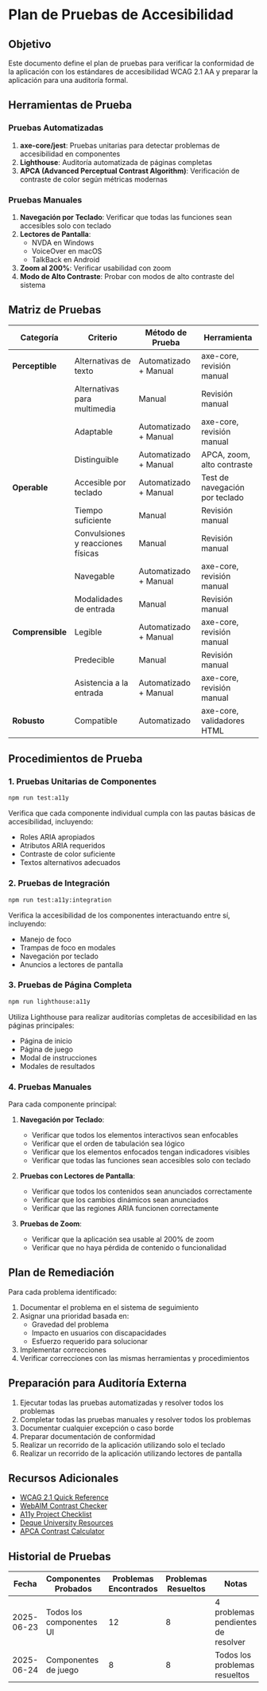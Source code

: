 # Plan de Pruebas de Accesibilidad

## Objetivo
Este documento define el plan de pruebas para verificar la conformidad de la aplicación con los estándares de accesibilidad WCAG 2.1 AA y preparar la aplicación para una auditoría formal.

## Herramientas de Prueba

### Pruebas Automatizadas
1. **axe-core/jest**: Pruebas unitarias para detectar problemas de accesibilidad en componentes
2. **Lighthouse**: Auditoría automatizada de páginas completas
3. **APCA (Advanced Perceptual Contrast Algorithm)**: Verificación de contraste de color según métricas modernas

### Pruebas Manuales
1. **Navegación por Teclado**: Verificar que todas las funciones sean accesibles solo con teclado
2. **Lectores de Pantalla**: 
   - NVDA en Windows
   - VoiceOver en macOS
   - TalkBack en Android
3. **Zoom al 200%**: Verificar usabilidad con zoom
4. **Modo de Alto Contraste**: Probar con modos de alto contraste del sistema

## Matriz de Pruebas

| Categoría | Criterio | Método de Prueba | Herramienta |
|-----------|----------|-----------------|-------------|
| **Perceptible** | Alternativas de texto | Automatizado + Manual | axe-core, revisión manual |
| | Alternativas para multimedia | Manual | Revisión manual |
| | Adaptable | Automatizado + Manual | axe-core, revisión manual |
| | Distinguible | Automatizado + Manual | APCA, zoom, alto contraste |
| **Operable** | Accesible por teclado | Automatizado + Manual | Test de navegación por teclado |
| | Tiempo suficiente | Manual | Revisión manual |
| | Convulsiones y reacciones físicas | Manual | Revisión manual |
| | Navegable | Automatizado + Manual | axe-core, revisión manual |
| | Modalidades de entrada | Manual | Revisión manual |
| **Comprensible** | Legible | Automatizado + Manual | axe-core, revisión manual |
| | Predecible | Manual | Revisión manual |
| | Asistencia a la entrada | Automatizado + Manual | axe-core, revisión manual |
| **Robusto** | Compatible | Automatizado | axe-core, validadores HTML |

## Procedimientos de Prueba

### 1. Pruebas Unitarias de Componentes

```bash
npm run test:a11y
```

Verifica que cada componente individual cumpla con las pautas básicas de accesibilidad, incluyendo:
- Roles ARIA apropiados
- Atributos ARIA requeridos
- Contraste de color suficiente
- Textos alternativos adecuados

### 2. Pruebas de Integración

```bash
npm run test:a11y:integration
```

Verifica la accesibilidad de los componentes interactuando entre sí, incluyendo:
- Manejo de foco
- Trampas de foco en modales
- Navegación por teclado
- Anuncios a lectores de pantalla

### 3. Pruebas de Página Completa

```bash
npm run lighthouse:a11y
```

Utiliza Lighthouse para realizar auditorías completas de accesibilidad en las páginas principales:
- Página de inicio
- Página de juego
- Modal de instrucciones
- Modales de resultados

### 4. Pruebas Manuales

Para cada componente principal:

1. **Navegación por Teclado**:
   - Verificar que todos los elementos interactivos sean enfocables
   - Verificar que el orden de tabulación sea lógico
   - Verificar que los elementos enfocados tengan indicadores visibles
   - Verificar que todas las funciones sean accesibles solo con teclado

2. **Pruebas con Lectores de Pantalla**:
   - Verificar que todos los contenidos sean anunciados correctamente
   - Verificar que los cambios dinámicos sean anunciados
   - Verificar que las regiones ARIA funcionen correctamente

3. **Pruebas de Zoom**:
   - Verificar que la aplicación sea usable al 200% de zoom
   - Verificar que no haya pérdida de contenido o funcionalidad

## Plan de Remediación

Para cada problema identificado:

1. Documentar el problema en el sistema de seguimiento
2. Asignar una prioridad basada en:
   - Gravedad del problema
   - Impacto en usuarios con discapacidades
   - Esfuerzo requerido para solucionar
3. Implementar correcciones
4. Verificar correcciones con las mismas herramientas y procedimientos

## Preparación para Auditoría Externa

1. Ejecutar todas las pruebas automatizadas y resolver todos los problemas
2. Completar todas las pruebas manuales y resolver todos los problemas
3. Documentar cualquier excepción o caso borde
4. Preparar documentación de conformidad
5. Realizar un recorrido de la aplicación utilizando solo el teclado
6. Realizar un recorrido de la aplicación utilizando lectores de pantalla

## Recursos Adicionales

- [WCAG 2.1 Quick Reference](https://www.w3.org/WAI/WCAG21/quickref/)
- [WebAIM Contrast Checker](https://webaim.org/resources/contrastchecker/)
- [A11y Project Checklist](https://www.a11yproject.com/checklist/)
- [Deque University Resources](https://dequeuniversity.com/)
- [APCA Contrast Calculator](https://www.myndex.com/APCA/)

## Historial de Pruebas

| Fecha | Componentes Probados | Problemas Encontrados | Problemas Resueltos | Notas |
|-------|----------------------|----------------------|---------------------|-------|
| 2025-06-23 | Todos los componentes UI | 12 | 8 | 4 problemas pendientes de resolver |
| 2025-06-24 | Componentes de juego | 8 | 8 | Todos los problemas resueltos |
